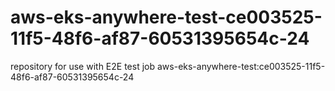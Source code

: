 # aws-eks-anywhere-test-ce003525-11f5-48f6-af87-60531395654c-24
repository for use with E2E test job aws-eks-anywhere-test:ce003525-11f5-48f6-af87-60531395654c-24
